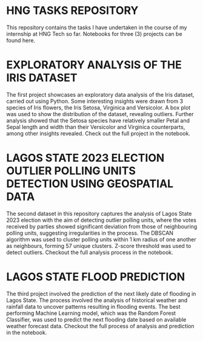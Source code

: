 # HNG TASKS REPOSITORY
This repository contains the tasks I have undertaken in the course of my internship at HNG Tech so far. Notebooks for three (3) projects can be found here.

# EXPLORATORY ANALYSIS OF THE IRIS DATASET
The first project showcases an exploratory data analysis of the Iris dataset, carried out using Python.  Some interesting insights were drawn from 3 species of Iris flowers, the Iris Setosa, Virginica and Versicolor.
A box plot was used to show the distribution of the dataset, revealing outliers. Further analysis showed that the Setosa species have relatively smaller Petal and Sepal length and width than their Versicolor and Virginica counterparts, among other insights revealed. Check out the full project in the notebook.

# LAGOS STATE 2023 ELECTION OUTLIER POLLING UNITS DETECTION USING GEOSPATIAL DATA
The second dataset in this repository captures the analysis of Lagos State 2023 election with the aim of detecting outlier polling units, where the votes received by parties showed significant deviation from those of neighbouring polling units, suggesting irregularities in the process. The DBSCAN algorithm was used to cluster polling units within 1 km radius of one another as neighbours, forming 57 unique clusters. Z-score threshold was used to detect outliers. Checkout the full analysis process in the notebook.

# LAGOS STATE FLOOD PREDICTION 
The third project involved the prediction of the next likely date of flooding in Lagos State. The process involved the analysis of historical weather and rainfall data to uncover patterns resulting in flooding events. The best performing Machine Learning model, which was the Random Forest Classifier, was used to predict the next flooding date based on available weather forecast data. Checkout the full process of analysis and prediction in the notebook.
